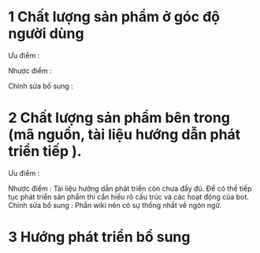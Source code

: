 # 1 Chất lượng sản phẩm ở góc độ người dùng
  Ưu điểm : 	
  
  Nhược điểm :
  
  Chỉnh sửa bổ sung :
  
# 2 Chất lượng sản phẩm bên trong (mã nguồn, tài liệu hướng dẫn phát triển tiếp ).
  Ưu điểm :
  
  Nhược điểm :
	Tài liệu hướng dẫn phát triển còn chưa đầy đủ. Để có thể tiếp tục phát triển sản phẩm thì cẩn hiểu rõ cấu trúc và các hoạt động của bot.  
  Chỉnh sửa bổ sung :
  	Phần wiki nên có sự thống nhất về ngôn ngữ.
  
# 3 Hướng phát triển bổ sung
  
  

